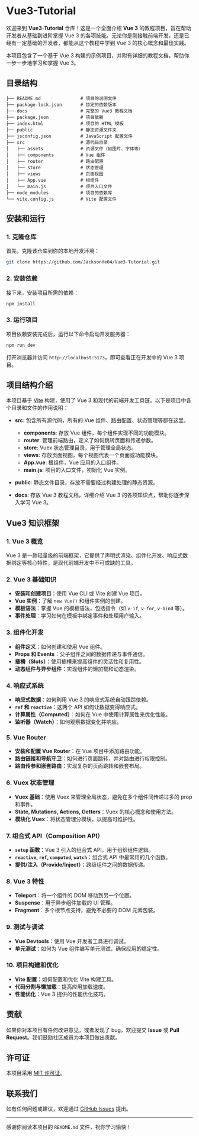 # Vue3-Tutorial

欢迎来到 **Vue3-Tutorial** 仓库！这是一个全面介绍 **Vue 3** 的教程项目，旨在帮助开发者从基础到进阶掌握 Vue 3 的各项技能。无论你是刚接触前端开发，还是已经有一定基础的开发者，都能从这个教程中学到 Vue 3 的核心概念和最佳实践。

本项目包含了一个基于 Vue 3 构建的示例项目，并附有详细的教程文档，帮助你一步一步地学习和掌握 Vue 3。

## 目录结构

```
├── README.md               # 项目的说明文件
├── package-lock.json       # 锁定的依赖版本
├── docs                    # 完整的 Vue3 教程文档
├── package.json            # 项目依赖
├── index.html              # 项目的 HTML 模板
├── public                  # 静态资源文件夹
├── jsconfig.json           # JavaScript 配置文件
├── src                     # 源代码目录
│   ├── assets              # 资源文件（如图片、字体等）
│   ├── components          # Vue 组件
│   ├── router              # 路由配置
│   ├── store               # 状态管理
│   ├── views               # 页面视图
│   ├── App.vue             # 根组件
│   └── main.js             # 项目入口文件
├── node_modules            # 项目的依赖库
└── vite.config.js          # Vite 配置文件
```

## 安装和运行

### 1. 克隆仓库

首先，克隆该仓库到你的本地开发环境：

```bash
git clone https://github.com/JacksonHe04/Vue3-Tutorial.git
```

### 2. 安装依赖

接下来，安装项目所需的依赖：

```bash
npm install
```

### 3. 运行项目

项目依赖安装完成后，运行以下命令启动开发服务器：

```bash
npm run dev
```

打开浏览器并访问 `http://localhost:5173`，即可查看正在开发中的 Vue 3 项目。

## 项目结构介绍

本项目基于 [Vite](https://vitejs.dev/) 构建，使用了 Vue 3 和现代的前端开发工具链。以下是项目中各个目录和文件的作用说明：

- **src**: 包含所有源代码，所有的 Vue 组件、路由配置、状态管理等都在这里。
    - **components**: 存放 Vue 组件，每个组件实现不同的功能模块。
    - **router**: 管理前端路由，定义了如何跳转页面和传递参数。
    - **store**: Vuex 状态管理目录，用于管理全局状态。
    - **views**: 存放页面视图，每个视图代表一个页面或功能模块。
    - **App.vue**: 根组件，Vue 应用的入口组件。
    - **main.js**: 项目的入口文件，初始化 Vue 实例。

- **public**: 静态文件目录，存放不需要经过构建处理的静态资源。
- **docs**: 存放 Vue 3 教程文档，详细介绍 Vue 3 的各项知识点，帮助你逐步深入学习 Vue 3。

## Vue3 知识框架

### 1. **Vue 3 概览**
Vue 3 是一款轻量级的前端框架，它提供了声明式渲染、组件化开发、响应式数据绑定等核心特性，是现代前端开发中不可或缺的工具。

### 2. **Vue 3 基础知识**
- **安装和创建项目**：使用 Vue CLI 或 Vite 创建 Vue 项目。
- **Vue 实例**：了解 `new Vue()` 和组件实例的创建。
- **模板语法**：掌握 Vue 的模板语法，包括指令（如 `v-if`, `v-for`, `v-bind` 等）。
- **事件处理**：学习如何在模板中绑定事件和处理用户输入。

### 3. **组件化开发**
- **组件定义**：如何创建和使用 Vue 组件。
- **Props 和 Events**：父子组件之间的数据传递与事件通信。
- **插槽（Slots）**：使用插槽来提高组件的灵活性和复用性。
- **动态组件与异步组件**：实现组件的懒加载和动态渲染。

### 4. **响应式系统**
- **响应式数据**：如何利用 Vue 3 的响应式系统自动跟踪依赖。
- **`ref` 和 `reactive`**：这两个 API 如何让数据变得响应式。
- **计算属性（Computed）**：如何在 Vue 中使用计算属性来优化性能。
- **监听器（Watch）**：如何观察数据变化并响应。

### 5. **Vue Router**
- **安装和配置 Vue Router**：在 Vue 项目中添加路由功能。
- **路由链接和导航守卫**：如何进行页面跳转，并对路由进行权限控制。
- **路由传参和嵌套路由**：实现复杂的页面跳转和嵌套布局。

### 6. **Vuex 状态管理**
- **Vuex 基础**：使用 Vuex 来管理全局状态，避免在多个组件间传递过多的 prop 和事件。
- **State, Mutations, Actions, Getters**：Vuex 的核心概念和使用方法。
- **模块化 Vuex**：将状态管理分模块，以提高可维护性。

### 7. **组合式 API（Composition API）**
- **`setup` 函数**：Vue 3 引入的组合式 API，用于组织组件逻辑。
- **`reactive`, `ref`, `computed`, `watch`**：组合式 API 中最常用的几个函数。
- **提供/注入（Provide/Inject）**：跨级组件之间的数据传递。

### 8. **Vue 3 特性**
- **Teleport**：将一个组件的 DOM 移动到另一个位置。
- **Suspense**：用于异步组件加载的 UI 管理。
- **Fragment**：多个根节点支持，避免不必要的 DOM 元素包装。

### 9. **测试与调试**
- **Vue Devtools**：使用 Vue 开发者工具进行调试。
- **单元测试**：如何为 Vue 组件编写单元测试，确保应用的稳定性。

### 10. **项目构建和优化**
- **Vite 配置**：如何配置和优化 Vite 构建工具。
- **代码分割与懒加载**：提高应用加载速度。
- **性能优化**：Vue 3 提供的性能优化技巧。

## 贡献

如果你对本项目有任何改进意见，或者发现了 bug，欢迎提交 **Issue** 或 **Pull Request**。我们鼓励社区成员为本项目做出贡献。

## 许可证

本项目采用 [MIT 许可证](LICENSE)。

## 联系我们

如有任何问题或建议，欢迎通过 [GitHub Issues](https://github.com/JacksonHe04/Vue3-Tutorial/issues) 提出。

---

感谢你阅读本项目的 `README.md` 文件，祝你学习愉快！